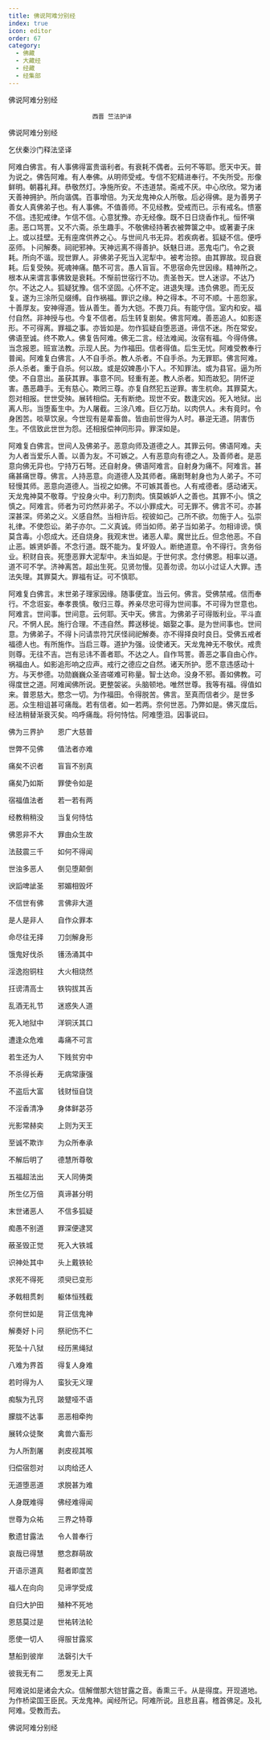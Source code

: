 ```yaml
---
title: 佛说阿难分别经
index: true
icon: editor
order: 67
category:
  - 佛藏
  - 大藏经
  - 经藏
  - 经集部
---
```


  佛说阿难分别经  

                        　　西晋 竺法护译  

佛说阿难分别经  

乞伏秦沙门释法坚译  

阿难白佛言。有人事佛得富贵谐利者。有衰耗不偶者。云何不等耶。愿天中天。普为说之。佛告阿难。有人奉佛。从明师受戒。专信不犯精进奉行。不失所受。形像鲜明。朝暮礼拜。恭敬然灯。净施所安。不违道禁。斋戒不厌。中心欣欣。常为诸天善神拥护。所向谐偶。百事增倍。为天龙鬼神众人所敬。后必得佛。是为善男子善女人真佛弟子也。有人事佛。不值善师。不见经教。受戒而已。示有戒名。愦塞不信。违犯戒律。乍信不信。心意犹豫。亦无经像。既不日日烧香作礼。恒怀嗔恚。恶口骂詈。又不六斋。杀生趣手。不敬佛经持著衣被弊箧之中。或著妻子床上。或以挂壁。无有座席供养之心。与世间凡书无异。若疾病者。狐疑不信。便呼巫师。卜问解奏。祠祀邪神。天神远离不得善护。妖魅日进。恶鬼屯门。令之衰耗。所向不谐。现世罪人。非佛弟子死当入泥犁中。被考治掠。由其罪故。现自衰耗。后复受殃。死魂神痛。酷不可言。愚人盲盲。不思宿命先世因缘。精神所之。根本从来谓言事佛致是衰耗。不惭前世宿行不功。责圣咎天。世人迷谬。不达乃尔。不达之人。狐疑犹豫。信不坚固。心怀不定。进退失理。违负佛恩。而无反复。遂为三涂所见缀缚。自作祸福。罪识之缘。种之得本。不可不顺。十恶怨家。十善厚友。安神得道。皆从善生。善为大铠。不畏刀兵。有能守信。室内和安。福付自然。非神授与也。今复不信者。后生转复剧矣。佛言阿难。善恶追人。如影逐形。不可得离。罪福之事。亦皆如是。勿作狐疑自堕恶道。谛信不迷。所在常安。佛语至诚。终不欺人。佛复告阿难。佛无二言。经法难闻。汝宿有福。今得侍佛。当念报恩。班宣法教。示现人民。为作福田。信者得值。后生无忧。阿难受教奉行普闻。阿难复白佛言。人不自手杀。教人杀者。不自手杀。为无罪耶。佛言阿难。杀人杀者。重于自杀。何以故。或是奴婢愚小下人。不知罪法。或为县官。逼为所使。不自意出。虽获其罪。事意不同。轻重有差。教人杀者。知而故犯。阴怀逆害。愚恶趣手。无有慈心。欺罔三尊。亦复自然犯五逆罪。害生杌命。其罪莫大。怨对相报。世世受殃。展转相偿。无有断绝。现世不安。数逢灾凶。死入地狱。出离人形。当堕畜生中。为人屠截。三涂八难。巨亿万劫。以肉供人。未有竟时。令身困苦。啖草饮泉。今世现有是辈畜兽。皆由前世得为人时。暴逆无道。阴害伤生。不信致此世世为怨。还相报偿神同形异。罪深如是。  

阿难复白佛言。世间人及佛弟子。恶意向师及道德之人。其罪云何。佛语阿难。夫为人者当爱乐人善。以善为友。不可嫉之。人有恶意向有德之人。及善师者。是恶意向佛无异也。宁持万石弩。还自射身。佛语阿难言。自射身为痛不。阿难言。甚痛甚痛世尊。佛言。人持恶意。向道德人及其师者。痛剧弩射身也为人弟子。不可轻慢其师。恶意向道德人。当视之如佛。不可嫉其善也。人有戒德者。感动诸天。天龙鬼神莫不敬尊。宁投身火中。利刀割肉。慎莫嫉妒人之善也。其罪不小。慎之慎之。阿难言。师者为可灼然非弟子。不以小罪成大。可无罪不。佛言不可。亦甚深甚深。师弟之义。义感自然。当相许后。视彼如己。己所不欲。勿施于人。弘崇礼律。不使怨讼。弟子亦尔。二义真诚。师当如师。弟子当如弟子。勿相诽谤。慎莫含毒。小怨成大。还自烧身。我观末世。诸恶人辈。魔世比丘。但念他恶。不自止恶。嫉贤妒善。不念行道。既不能为。复坏毁人。断绝道意。令不得行。贪务俗业。积财自丧。死堕恶罪大泥犁中。未当如是。于世何求。念付佛恩。相率以道。道不可不学。济神离苦。超出生死。见贤勿慢。见善勿谤。勿以小过证人大罪。违法失理。其罪莫大。罪福有证。可不慎耶。  

阿难复白佛言。末世弟子理家因缘。随事便宜。当云何。佛言。受佛禁戒。信而奉行。不念诳妄。奉孝畏慎。敬归三尊。养亲尽忠可得为世间事。不可得为世意也。阿难言。世间事。世间意。云何耶。天中天。佛言。为佛弟子可得贩利业。平斗直尺。不惘人民。施行合理。不违自然。葬送移徙。姻娶之事。是为世间事也。世间意。为佛弟子。不得卜问请祟符咒厌怪祠祀解奏。亦不得择良时良日。受佛五戒者福德人也。有所施作。当启三尊。道护为强。设使诸天。天龙鬼神无不敬伏。戒贵则尊。无往不吉。岂有忌讳不善者耶。不达之人。自作骂詈。善恶之事自由心作。祸福由人。如影追形响之应声。戒行之德应之自然。诸天所护。愿不意违感动十方。与天参德。功勋巍巍众圣咨嗟难可称量。智士达命。没身不邪。善如佛教。可得度世之道。阿难闻佛所说。更整袈裟。头脑顿地。唯然世尊。我等有福。得值如来。普恩慈大。愍念一切。为作福田。令得脱苦。佛言。至真而信者少。是世多恶。众生相诅甚可痛哉。若有信者。如一若两。奈何世恶。乃弊如是。佛灭度后。经法稍替渐衰灭矣。呜呼痛哉。将何恃怙。阿难堕泪。因事说曰。  

佛为三界护　　恩广大慈普  

世弊不见佛　　值法者亦难  

痛矣不识者　　盲盲不别真  

痛矣乃如斯　　罪使令如是  

宿福值法者　　若一若有两  

经教稍稍没　　当复何恃怙  

佛恩非不大　　罪由众生故  

法鼓震三千　　如何不得闻  

世浊多恶人　　倒见堕颠倒  

谀謟啤訿圣　　邪媚相毁坏  

不信世有佛　　言佛非大道  

是人是非人　　自作众罪本  

命尽往无择　　刀剑解身形  

饿鬼好伐杀　　镬汤涌其中  

淫逸抱铜柱　　大火相烧然  

抂谤清高士　　铁钩拔其舌  

乱酒无礼节　　迷惑失人道  

死入地狱中　　洋铜沃其口  

遭逢众危难　　毒痛不可言  

若生还为人　　下贱贫穷中  

不杀得长寿　　无病常康强  

不盗后大富　　钱财恒自饶  

不淫香清净　　身体鲜苾芬  

光影常赫奕　　上则为天王  

至诚不欺诈　　为众所奉承  

不解后明了　　德慧所尊敬  

五福超法出　　天人同俦类  

所生亿万倍　　真谛甚分明  

末世诸恶人　　不信多狐疑  

痴愚不别道　　罪深便逮冥  

蔽圣毁正觉　　死入大铁城  

识神处其中　　头上戴铁轮  

求死不得死　　须臾已变形  

矛戟相贯刺　　躯体恒残截  

奈何世如是　　背正信鬼神  

解奏好卜问　　祭祀伤不仁  

死坠十八狱　　经历黑绳狱  

八难为界首　　得复人身难  

若时得为人　　蛮狄无义理  

痴騃为孔窍　　跛躄哑不语  

朦胧不达事　　恶恶相牵拘  

展转众徒聚　　禽兽六畜形  

为人所割屠　　剥皮视其喉  

归偿宿怨对　　以肉给还人  

无道堕恶道　　求脱甚为难  

人身既难得　　佛经难得闻  

世尊为众祐　　三界之特尊  

敷遗甘露法　　令人普奉行  

哀哉已得慧　　愍念群萌故  

开语示道真　　黠者即度苦  

福人在向向　　见谛学受成  

自归大护田　　殖种不死地  

恩慈莫过是　　世祐转法轮  

愿使一切人　　得服甘露浆  

慧船到彼岸　　法磬引大千  

彼我无有二　　愿发无上真  

阿难说如是诸会大众。信解僧那大铠甘露之音。香熏三千。从是得度。开现道地。为作桥梁国王臣民。天龙鬼神。闻经所记。阿难所说。且悲且喜。稽首佛足。及礼阿难。受教而去。  

佛说阿难分别经  
